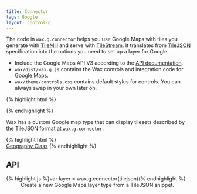 ```yaml
---
title: Connector
tags: Google
layout: control-g
---
```


The code in `wax.g.connector` helps you use Google Maps with tiles you generate with
[TileMill](http://tilemill.com) and serve with
[TileStream](http://mapbox.com/tilestream). It translates from [TileJSON](https://github.com/mapbox/tilejson)
specification into the options you need to set up a layer for Google.

- Include the Google Maps API V3 according to the [API documentation](http://code.google.com/apis/maps/documentation/javascript/tutorial.html#Loading_the_Maps_API).
- `wax/dist/wax.g.js` contains the Wax controls and integration code for
  Google Maps.
- `wax/theme/controls.css` contains default styles for controls. You can always
  swap in your own later on.

{% highlight html %}
<html>
<head>
  <script
    src='http://maps.google.com/maps/api/js?sensor=false'
    type='text/javascript'></script>
  <script
    src='wax/dist/wax.g.min.js'
    type='text/javascript'></script>
  <link
    href='wax/theme/controls.css'
    rel='stylesheet'
    type='text/css' />
{% endhighlight %}

Wax has a custom Google map type that can display tilesets described by
the TileJSON format at `wax.g.connector`.

<div class='live'>
{% highlight html %}
<div id='map-div'></div>
<a class='attribution' href='http://mapbox.com/tileset/geography-class'>Geography Class</a>
<script>
wax.tilejson('http://api.tiles.mapbox.com/v3/mapbox.geography-class.jsonp',
  function(tilejson) {
  var m = new google.maps.Map(
    document.getElementById('map-div'), {
      center: new google.maps.LatLng(0, 0),
      disableDefaultUI: true,
      zoom: 1,
      mapTypeId: google.maps.MapTypeId.ROADMAP });

  // Use this code to set a new layer as a baselayer -
  // which means that it'll be on the bottom of any other
  // layers and you won't see Google tiles
  m.mapTypes.set('mb', new wax.g.connector(tilejson));
  m.setMapTypeId('mb');

  // Or use this code to add it as an overlay
  // m.overlayMapTypes.insertAt(0, new wax.g.connector(tilejson));
});
</script>
{% endhighlight %}
</div>

## API

<dl>
  <dt>{% highlight js %}var layer = wax.g.connector(tilejson){% endhighlight %}</dt>
  <dd>
    Create a new Google Maps layer type from a TileJSON snippet.
  </dd>
</dl>

